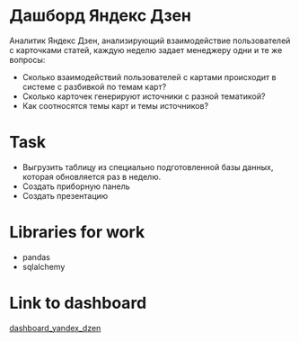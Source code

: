 # Дашборд Яндекс Дзен

Аналитик Яндекс Дзен, анализирующий взаимодействие пользователей с карточками статей, каждую неделю задает менеджеру одни и те же вопросы:
- Сколько взаимодействий пользователей с картами происходит в системе с разбивкой по темам карт?
- Сколько карточек генерируют источники с разной тематикой?
- Как соотносятся темы карт и темы источников?

# Task
- Выгрузить таблицу из специально подготовленной базы данных, которая обновляется раз в неделю.
- Создать приборную панель
- Создать презентацию

# Libraries for work
- pandas
- sqlalchemy

# Link to dashboard
[dashboard_yandex_dzen](https://public.tableau.com/app/profile/igor.suchkov/viz/suchkov_dash_dzen/Dashboard?publish=yes)
